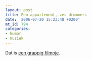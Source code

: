 ```yaml
---
layout: post
title: Een appartement, zes drummers
date: '2006-07-20 15:23:48 +0200'
mt_id: 794
categories:
- humor
- muziek
---
```

Dat is <a href="http://video.google.com/videoplay?docid=-8000409016826512649">een grappig filmpje</a>.

